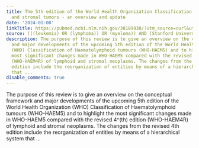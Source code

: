 ```yaml
---
title: The 5th edition of the World Health Organization Classification of mature lymphoid
  and stromal tumors - an overview and update
date: '2024-01-08'
linkTitle: https://pubmed.ncbi.nlm.nih.gov/38189838/?utm_source=curl&utm_medium=rss&utm_campaign=pubmed-2&utm_content=1Rkszs2HVZ2RHP33OibaNFew6VK-LzjJWTD4GwmLlk8B-wCceh&fc=20220923065203&ff=20240108170803&v=2.18.0
source: (((leukemia) OR (lymphoma)) OR (myeloma)) AND (Stanford University[Affiliation])
description: The purpose of this review is to give an overview on the conceptual framework
  and major developments of the upcoming 5th edition of the World Health Organization
  (WHO) Classification of Haematolymphoid tumours (WHO-HAEM5) and to highlight the
  most significant changes made in WHO-HAEM5 compared with the revised 4^(th) edition
  (WHO-HAEM4R) of lymphoid and stromal neoplasms. The changes from the revised 4th
  edition include the reorganization of entities by means of a hierarchical system
  that ...
disable_comments: true
---
```

The purpose of this review is to give an overview on the conceptual framework and major developments of the upcoming 5th edition of the World Health Organization (WHO) Classification of Haematolymphoid tumours (WHO-HAEM5) and to highlight the most significant changes made in WHO-HAEM5 compared with the revised 4^(th) edition (WHO-HAEM4R) of lymphoid and stromal neoplasms. The changes from the revised 4th edition include the reorganization of entities by means of a hierarchical system that ...